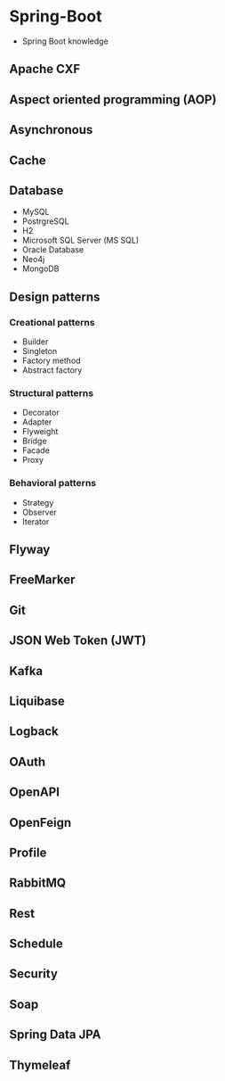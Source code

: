 # Spring-Boot
 - Spring Boot knowledge
 
## Apache CXF

## Aspect oriented programming (AOP)

## Asynchronous

## Cache

## Database

 - MySQL
 - PostrgreSQL
 - H2
 - Microsoft SQL Server (MS SQL)
 - Oracle Database
 - Neo4j
 - MongoDB

## Design patterns

### Creational patterns

 - Builder
 - Singleton
 - Factory method
 - Abstract factory

### Structural patterns

 - Decorator
 - Adapter
 - Flyweight
 - Bridge
 - Facade
 - Proxy

### Behavioral patterns

- Strategy
- Observer
- Iterator

## Flyway

## FreeMarker

## Git

## JSON Web Token (JWT)

## Kafka

## Liquibase 

## Logback

## OAuth

## OpenAPI

## OpenFeign

## Profile

## RabbitMQ

## Rest

## Schedule

## Security

## Soap

## Spring Data JPA

## Thymeleaf

